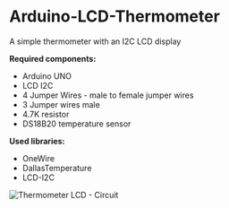 # Arduino-LCD-Thermometer
 A simple thermometer with an I2C LCD display

**Required components:**
- Arduino UNO
- LCD I2C
- 4 Jumper Wires - male to female jumper wires
- 3 Jumper wires male
- 4.7K resistor
- DS18B20 temperature sensor

**Used libraries:**
- OneWire
- DallasTemperature
- LCD-I2C

![Thermometer LCD - Circuit](https://github.com/mateusz18598/Arduino-LCD-Thermometer/assets/131884139/e6e90b30-dd87-4007-9b9d-f2503204036f)
